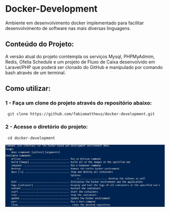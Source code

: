 # Docker-Development
   Ambiente em desenvolvimento docker implementado para facilitar desenvolvimento de software nas mais diversas linguagens. 
   
## Conteúdo do Projeto:  
   A versão atual do projeto comtempla os serviços Mysql, PHPMyAdmim, Redis, Ofelia Schedule e um projeto de Fluxo de Caixa desenvolvido em Laravel/PHP que poderá ser clonado do GitHub e manipulado por comando bash através de um terminal.
   
 ## Como utilizar:
 ### 1 - Faça um clone do projeto através do repositório abaixo:
     git clone https://github.com/fabiomattheus/docker-development.git
 
 ### 2 - Acesse o diretório do projeto:
     cd docker-development
     
   


![alt text](https://github.com/fabiomattheus/docker-development/blob/main/menu-docker-development.png)

